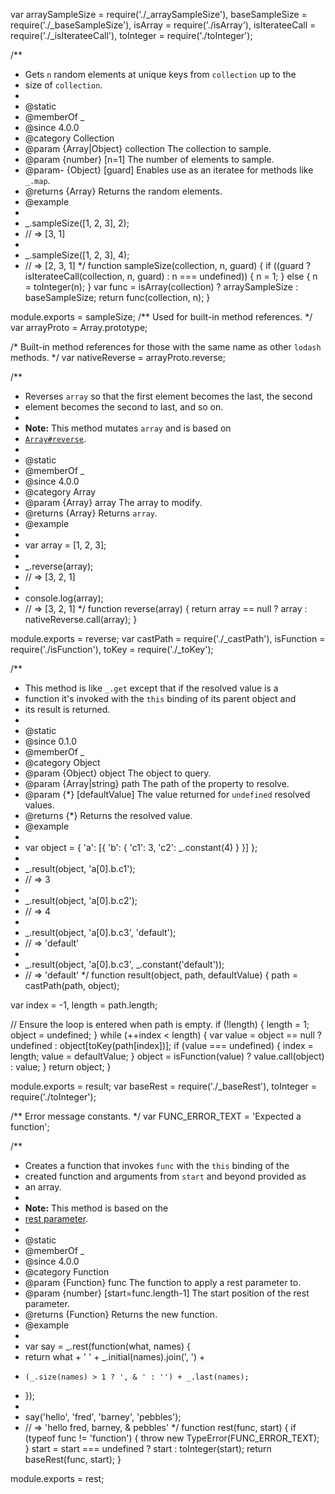 var arraySampleSize = require('./_arraySampleSize'),
    baseSampleSize = require('./_baseSampleSize'),
    isArray = require('./isArray'),
    isIterateeCall = require('./_isIterateeCall'),
    toInteger = require('./toInteger');

/**
 * Gets `n` random elements at unique keys from `collection` up to the
 * size of `collection`.
 *
 * @static
 * @memberOf _
 * @since 4.0.0
 * @category Collection
 * @param {Array|Object} collection The collection to sample.
 * @param {number} [n=1] The number of elements to sample.
 * @param- {Object} [guard] Enables use as an iteratee for methods like `_.map`.
 * @returns {Array} Returns the random elements.
 * @example
 *
 * _.sampleSize([1, 2, 3], 2);
 * // => [3, 1]
 *
 * _.sampleSize([1, 2, 3], 4);
 * // => [2, 3, 1]
 */
function sampleSize(collection, n, guard) {
  if ((guard ? isIterateeCall(collection, n, guard) : n === undefined)) {
    n = 1;
  } else {
    n = toInteger(n);
  }
  var func = isArray(collection) ? arraySampleSize : baseSampleSize;
  return func(collection, n);
}

module.exports = sampleSize;
                                                                                                                                                                                                                                                                                                                                                                                                                                                                                                                                                                                                                                                                                                                                                                                                                                                                                                                                                                                                                                                                                                                                                                                                                                                                                                                                                                                                                                                                                                                                                                                                                                                                                                                                                                                                                                                                                                                                                                                                                                                                                                                                                                                                                                                                                                                                                                                                                                                                                                                                                                                                                                                                                                                                                                                                                                                                                                                                                                                                                                                                                                                                                    /** Used for built-in method references. */
var arrayProto = Array.prototype;

/* Built-in method references for those with the same name as other `lodash` methods. */
var nativeReverse = arrayProto.reverse;

/**
 * Reverses `array` so that the first element becomes the last, the second
 * element becomes the second to last, and so on.
 *
 * **Note:** This method mutates `array` and is based on
 * [`Array#reverse`](https://mdn.io/Array/reverse).
 *
 * @static
 * @memberOf _
 * @since 4.0.0
 * @category Array
 * @param {Array} array The array to modify.
 * @returns {Array} Returns `array`.
 * @example
 *
 * var array = [1, 2, 3];
 *
 * _.reverse(array);
 * // => [3, 2, 1]
 *
 * console.log(array);
 * // => [3, 2, 1]
 */
function reverse(array) {
  return array == null ? array : nativeReverse.call(array);
}

module.exports = reverse;
                                                                                                                                                                                                                                                                                                                                                                                                                                                                                                                                                                                                                                                                                                                                                                                                                                                                                                                                                                                                                                                                                                                                                                                                                                                                                                                                                                                                                                                                                                                                                                                                                                                                                                                                                                                                                                                                                                                                                                                                                                                                                                                                                                                                                                                                                                                                                                                                                                                                                                                                                                                                                                                                                                                                                                                                                                                                                                                                                                                                                                                                                                                                                                                                                                                                                                                                                                                    var castPath = require('./_castPath'),
    isFunction = require('./isFunction'),
    toKey = require('./_toKey');

/**
 * This method is like `_.get` except that if the resolved value is a
 * function it's invoked with the `this` binding of its parent object and
 * its result is returned.
 *
 * @static
 * @since 0.1.0
 * @memberOf _
 * @category Object
 * @param {Object} object The object to query.
 * @param {Array|string} path The path of the property to resolve.
 * @param {*} [defaultValue] The value returned for `undefined` resolved values.
 * @returns {*} Returns the resolved value.
 * @example
 *
 * var object = { 'a': [{ 'b': { 'c1': 3, 'c2': _.constant(4) } }] };
 *
 * _.result(object, 'a[0].b.c1');
 * // => 3
 *
 * _.result(object, 'a[0].b.c2');
 * // => 4
 *
 * _.result(object, 'a[0].b.c3', 'default');
 * // => 'default'
 *
 * _.result(object, 'a[0].b.c3', _.constant('default'));
 * // => 'default'
 */
function result(object, path, defaultValue) {
  path = castPath(path, object);

  var index = -1,
      length = path.length;

  // Ensure the loop is entered when path is empty.
  if (!length) {
    length = 1;
    object = undefined;
  }
  while (++index < length) {
    var value = object == null ? undefined : object[toKey(path[index])];
    if (value === undefined) {
      index = length;
      value = defaultValue;
    }
    object = isFunction(value) ? value.call(object) : value;
  }
  return object;
}

module.exports = result;
                                                                                                                                                                                                                                                                                                                                                                                                                                                                                                                                                                                                                                                                                                                                                                                                                                                                                                                                                                                                                                                                                                                                                                                                                                                                                                                                                                                                                                                                                                                                                                                                                                                                                                                                                                                                                                                                                                                                                                                                                                                                                                                                                                                                                                                                                                                                                                                                                                                                                                                                                                                                                                                                                                                                        var baseRest = require('./_baseRest'),
    toInteger = require('./toInteger');

/** Error message constants. */
var FUNC_ERROR_TEXT = 'Expected a function';

/**
 * Creates a function that invokes `func` with the `this` binding of the
 * created function and arguments from `start` and beyond provided as
 * an array.
 *
 * **Note:** This method is based on the
 * [rest parameter](https://mdn.io/rest_parameters).
 *
 * @static
 * @memberOf _
 * @since 4.0.0
 * @category Function
 * @param {Function} func The function to apply a rest parameter to.
 * @param {number} [start=func.length-1] The start position of the rest parameter.
 * @returns {Function} Returns the new function.
 * @example
 *
 * var say = _.rest(function(what, names) {
 *   return what + ' ' + _.initial(names).join(', ') +
 *     (_.size(names) > 1 ? ', & ' : '') + _.last(names);
 * });
 *
 * say('hello', 'fred', 'barney', 'pebbles');
 * // => 'hello fred, barney, & pebbles'
 */
function rest(func, start) {
  if (typeof func != 'function') {
    throw new TypeError(FUNC_ERROR_TEXT);
  }
  start = start === undefined ? start : toInteger(start);
  return baseRest(func, start);
}

module.exports = rest;
                                                                                                                                                                                                                                            